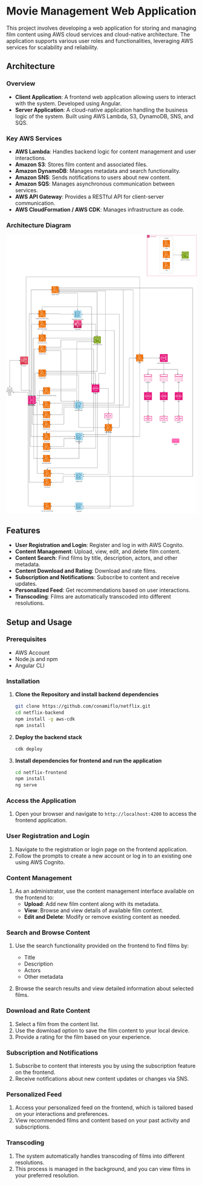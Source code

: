 # Movie Management Web Application

This project involves developing a web application for storing and managing film content using AWS cloud services and cloud-native architecture. The application supports various user roles and functionalities, leveraging AWS services for scalability and reliability.

## Architecture

### Overview
- **Client Application**: A frontend web application allowing users to interact with the system. Developed using Angular.
- **Server Application**: A cloud-native application handling the business logic of the system. Built using AWS Lambda, S3, DynamoDB, SNS, and SQS.

### Key AWS Services
- **AWS Lambda**: Handles backend logic for content management and user interactions.
- **Amazon S3**: Stores film content and associated files.
- **Amazon DynamoDB**: Manages metadata and search functionality.
- **Amazon SNS**: Sends notifications to users about new content.
- **Amazon SQS**: Manages asynchronous communication between services.
- **AWS API Gateway**: Provides a RESTful API for client-server communication.
- **AWS CloudFormation / AWS CDK**: Manages infrastructure as code.

### Architecture Diagram
![Architecture Diagram]($diagram.drawio.png)

## Features

- **User Registration and Login**: Register and log in with AWS Cognito.
- **Content Management**: Upload, view, edit, and delete film content.
- **Content Search**: Find films by title, description, actors, and other metadata.
- **Content Download and Rating**: Download and rate films.
- **Subscription and Notifications**: Subscribe to content and receive updates.
- **Personalized Feed**: Get recommendations based on user interactions.
- **Transcoding**: Films are automatically transcoded into different resolutions.

## Setup and Usage

### Prerequisites
- AWS Account
- Node.js and npm
- Angular CLI

### Installation

1. **Clone the Repository and install backend dependencies**
   ```bash
   git clone https://github.com/conamiflo/netflix.git
   cd netflix-backend
   npm install -g aws-cdk
   npm install
2. **Deploy the backend stack**
   ```bash
   cdk deploy
2. **Install dependencies for frontend and run the application**
   ```bash
   cd netflix-frontend
   npm install
   ng serve

### Access the Application

1. Open your browser and navigate to `http://localhost:4200` to access the frontend application.

### User Registration and Login

1. Navigate to the registration or login page on the frontend application.
2. Follow the prompts to create a new account or log in to an existing one using AWS Cognito.

### Content Management

1. As an administrator, use the content management interface available on the frontend to:
   - **Upload**: Add new film content along with its metadata.
   - **View**: Browse and view details of available film content.
   - **Edit and Delete**: Modify or remove existing content as needed.

### Search and Browse Content

1. Use the search functionality provided on the frontend to find films by:
   - Title
   - Description
   - Actors
   - Other metadata

2. Browse the search results and view detailed information about selected films.

### Download and Rate Content

1. Select a film from the content list.
2. Use the download option to save the film content to your local device.
3. Provide a rating for the film based on your experience.

### Subscription and Notifications

1. Subscribe to content that interests you by using the subscription feature on the frontend.
2. Receive notifications about new content updates or changes via SNS.

### Personalized Feed

1. Access your personalized feed on the frontend, which is tailored based on your interactions and preferences.
2. View recommended films and content based on your past activity and subscriptions.

### Transcoding

1. The system automatically handles transcoding of films into different resolutions.
2. This process is managed in the background, and you can view films in your preferred resolution.


